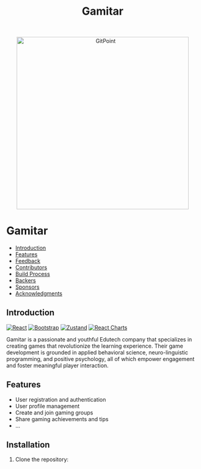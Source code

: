 <h1 align="center"> Gamitar </h1> <br>
<p align="center">
  <a href="https://gitpoint.co/">
    <img alt="GitPoint" title="GitPoint" src="https://imgur.com/a/8LW4ALF.png" width="450">
  </a>
</p>



# Gamitar



- [Introduction](#introduction)
- [Features](#features)
- [Feedback](#feedback)
- [Contributors](#contributors)
- [Build Process](#build-process)
- [Backers](#backers-)
- [Sponsors](#sponsors-)
- [Acknowledgments](#acknowledgments)




## Introduction



[![React](https://img.shields.io/badge/React-17.x-blue)](https://reactjs.org/)
[![Bootstrap](https://img.shields.io/badge/Bootstrap-4.5.3-blueviolet)](https://getbootstrap.com/)
[![Zustand](https://img.shields.io/badge/Zustand-3.4.2-orange)](https://zustand.surge.sh/)
[![React Charts](https://img.shields.io/badge/React%20Charts-3.x-green)](https://reactchartjs.github.io/react-chartjs-2/)




Gamitar is a passionate and youthful Edutech company that specializes in creating games that revolutionize the learning experience. Their game development is grounded in applied behavioral science, neuro-linguistic programming, and positive psychology, all of which empower engagement and foster meaningful player interaction.

## Features

- User registration and authentication
- User profile management
- Create and join gaming groups
- Share gaming achievements and tips
- ...

## Installation

1. Clone the repository:
